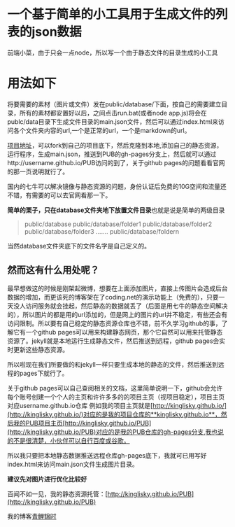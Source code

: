 # 一个基于简单的小工具用于生成文件的列表的json数据

前端小菜，由于只会一点node，所以写一个由于静态文件的目录生成的小工具


# 用法如下

将要需要的素材（图片或文件）发在public/database/下面，按自己的需要建立目录，所有的素材都安置好以后，之间点击run.bat(或者node app.js)将会在publc/data目录下生成文件目录的main.json文件，然后可以通过index.html来访问各个文件夹内容的url,一个是正常的url，一个是markdown的url。

[项目地址](https://github.com/kinglisky/PUB)，可以fork到自己的项目底下，然后克隆到本地,添加自己的静态资源，运行程序，生成main.json，推送到PUB的gh-pages分支上，然后就可以通过http://username.github.io/PUB访问的到了，关于github pages的问题看看官网的那一页说明就行了。

国内的七牛可以解决镜像与静态资源的问题，身份认证后免费的10G空间和流量还不错，有需要的可以去官网看那一下。

**简单的栗子，只在database文件夹地下放置文件目录**也就是说是简单的两级目录


>public/database
>public/database/folder1
>public/database/folder2
>public/database/folder3
>.......
>public/database/foldern




当然database文件夹底下的文件名字是自己定义的。


## 然而这有什么用处呢？

最早想做这的时候是刚架起微博，想要在上面添加图片，直接上传图片会造成后台数据的增加，而更该死的博客架在了coding.net的演示功能上（免费的），只要一天没人访问服务就会挂起，然后静态的数据就丢了（后面是用七牛的静态空间解决的），所以图片的都是用的url添加的，但是网上的图片的url并不稳定，有些还会有访问限制。所以要有自己稳定的静态资源仓库也不错，前不久学习github的事，了解它有一个github pages可以用来构建静态网页，那个它自然可以用来托管静态资源了。jekyll就是本地运行生成静态文件，然后推送到远程，github pages会实时更新这些静态资源。


所以啦现在我们所要做的和jekyll一样只要生成本地的静态的文件，然后推送到远程的pages下就行了。

关于github pages可以自己查阅相关的文档，这里简单说明一下，github会允许每个账号创建一个个人的主页和许许多多的的项目主页（视项目稳定），项目主页对应username.github.io仓库 例如我的项目主页就是[http://kinglisky.github.io/](http://kinglisky.github.io/)对应的是我的项目仓库的**kinglisky.github.io**，然后我的PUB项目主页[http://kinglisky.github.io/PUB](http://kinglisky.github.io/PUB)对应的是我的PUB仓库的gh-pages分支,我也说的不是很清楚，小伙伴可以自行百度或谷歌。

所以我只要把本地静态数据推送远程仓库gh-pages底下，我就可已用写好index.html来访问main.json文件生成图片目录。

**建议先对图片进行优化比较好**

百闻不如一见，我的静态资源托管：[http://kinglisky.github.io/PUB](http://kinglisky.github.io/PUB)


我的博客[青鲤锦时](http://kingli.coding.io)


